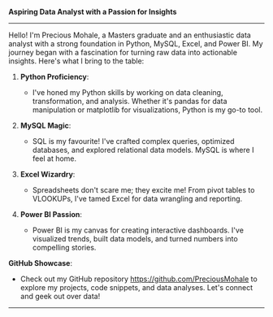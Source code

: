 **Aspiring Data Analyst with a Passion for Insights**

---

Hello! I'm Precious Mohale, a Masters graduate and an enthusiastic data analyst with a strong foundation in Python, MySQL, Excel, and Power BI. My journey began with a fascination for turning raw data into actionable insights. Here's what I bring to the table:

1. **Python Proficiency**:
   - I've honed my Python skills by working on data cleaning, transformation, and analysis. Whether it's pandas for data manipulation or matplotlib for visualizations, Python is my go-to tool.

2. **MySQL Magic**:
   - SQL is my favourite! I've crafted complex queries, optimized databases, and explored relational data models. MySQL is where I feel at home.

3. **Excel Wizardry**:
   - Spreadsheets don't scare me; they excite me! From pivot tables to VLOOKUPs, I've tamed Excel for data wrangling and reporting.

4. **Power BI Passion**:
   - Power BI is my canvas for creating interactive dashboards. I've visualized trends, built data models, and turned numbers into compelling stories.

**GitHub Showcase**:
- Check out my GitHub repository https://github.com/PreciousMohale to explore my projects, code snippets, and data analyses. Let's connect and geek out over data!

---
